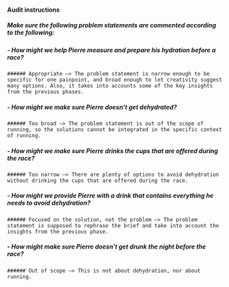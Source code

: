 #### Audit instructions

##### Make sure the following problem statements are commented according to the following: 

##### - How might we help Pierre measure and prepare his hydration before a race?
    ###### Appropriate —> The problem statement is narrow enough to be specific for one painpoint, and broad enough to let creativity suggest many options. Also, it takes into accounts some of the key insights from the previous phases.
##### - How might we make sure Pierre doesn’t get dehydrated?
    ###### Too broad —> The problem statement is out of the scope of running, so the solutions cannot be integrated in the specific context of running.
##### - How might we make sure Pierre drinks the cups that are offered during the race?
    ###### Too narrow —> There are plenty of options to avoid dehydration without drinking the cups that are offered during the race.
##### - How might we provide Pierre with a drink that contains everything he needs to avoid dehydration?
    ###### Focused on the solution, not the problem —> The problem statement is supposed to rephrase the brief and take into account the insights from the previous phase.
##### - How might make sure Pierre doesn’t get drunk the night before the race?
    ###### Out of scope —> This is not about dehydration, nor about running.